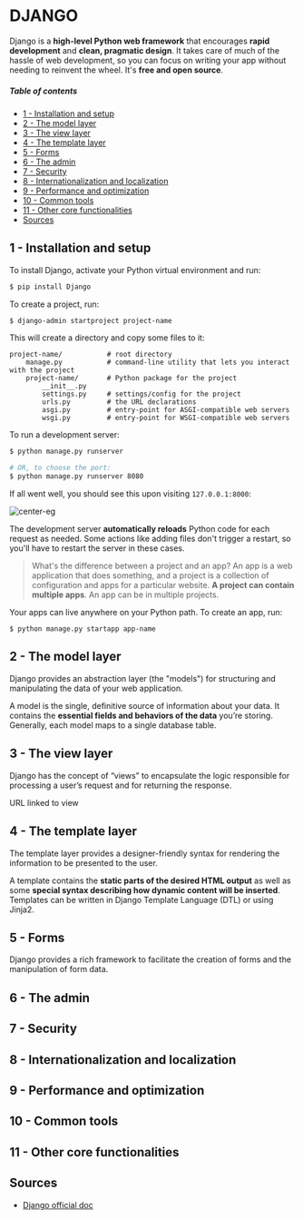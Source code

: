 [//]: # (TITLE Django)
[//]: # (ENDPOINT /django)

# DJANGO

Django is a **high-level Python web framework** that encourages **rapid development** and **clean, pragmatic design**. It takes care of much of the hassle of web development, so you can focus on writing your app without needing to reinvent the wheel. It's **free and open source**. 


<!-- markdown-toc start - Don't edit this section. Run M-x markdown-toc-refresh-toc -->
##### Table of contents

- [1 - Installation and setup](#1---installation-and-setup)
- [2 - The model layer](#2---the-model-layer)
- [3 - The view layer](#3---the-view-layer)
- [4 - The template layer](#4---the-template-layer)
- [5 - Forms](#5---forms)
- [6 - The admin](#6---the-admin)
- [7 - Security](#7---security)
- [8 - Internationalization and localization](#8---internationalization-and-localization)
- [9 - Performance and optimization](#9---performance-and-optimization)
- [10 - Common tools](#10---common-tools)
- [11 - Other core functionalities](#11---other-core-functionalities)
- [Sources](#sources)

<!-- markdown-toc end -->


## 1 - Installation and setup

To install Django, activate your Python virtual environment and run:

```bash
$ pip install Django
```

To create a project, run:
```bash
$ django-admin startproject project-name
```

This will create a directory and copy some files to it:

```
project-name/			# root directory
	manage.py			# command-line utility that lets you interact with the project
    project-name/		# Python package for the project
        __init__.py
        settings.py		# settings/config for the project
        urls.py			# the URL declarations
        asgi.py			# entry-point for ASGI-compatible web servers 
        wsgi.py			# entry-point for WSGI-compatible web servers 
```

To run a development server:

```bash
$ python manage.py runserver

# OR, to choose the port:
$ python manage.py runserver 8080
```

If all went well, you should see this upon visiting `127.0.0.1:8000`:

![center-eg](djanggo.png)

The development server **automatically reloads** Python code for each request as needed. Some actions like adding files don't trigger a restart, so you'll have to restart the server in these cases.


> What's the difference between a project and an app? An app is a web application that does something, and a project is a collection of configuration and apps for a particular website. **A project can contain multiple apps**. An app can be in multiple projects.

Your apps can live anywhere on your Python path. To create an app, run:

```
$ python manage.py startapp app-name
```

## 2 - The model layer

Django provides an abstraction layer (the "models") for structuring and manipulating the data of your web application. 

A model is the single, definitive source of information about your data. It contains the **essential fields and behaviors of the data** you’re storing. Generally, each model maps to a single database table.


## 3 - The view layer

Django has the concept of “views” to encapsulate the logic responsible for processing a user’s request and for returning the response.

URL linked to view


## 4 - The template layer

The template layer provides a designer-friendly syntax for rendering the information to be presented to the user. 

A template contains the **static parts of the desired HTML output** as well as some **special syntax describing how dynamic content will be inserted**. 
Templates can be written in Django Template Language (DTL) or using Jinja2.

## 5 - Forms

Django provides a rich framework to facilitate the creation of forms and the manipulation of form data.


## 6 - The admin


## 7 - Security


## 8 - Internationalization and localization


## 9 - Performance and optimization


## 10 - Common tools


## 11 - Other core functionalities



## Sources

- [Django official doc](https://docs.djangoproject.com/en/4.2/)
